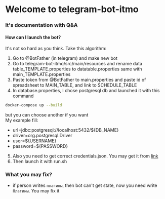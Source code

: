 # Welcome to telegram-bot-itmo

### It's documentation with Q&A

#### How can I launch the bot?

It's not so hard as you think. Take this algorithm:

1) Go to @BotFather (in telegram) and make new bot
2) Go to telegram-bot-itmo/src/main/resources and rename data
   table_TEMPLATE.properties to datatable.properties
   same with main_TEMPLATE.properties
3) Paste token from @BotFather to main.properties and paste id of spreadsheet to MAIN_TABLE, and link to SCHEDULE_TABLE
4) In database.properties, I chose postgresql db and launched it with this command 
```bash
docker-compose up --build
```
 but you can choose another if you want
   <br/>
   My example fill:

* url=jdbc:postgresql://localhost:5432/${DB_NAME}
* driver=org.postgresql.Driver
* user=${USERNAME}
* password=${PASSWORD}
5) Also you need to get correct credentials.json. You may get it from [link](https://developers.google.com/sheets/api/quickstart/java)
6) Then launch it with run.sh 

### What you may fix?

* if person writes `плагины`, then bot can't get state, now you need write `Плагины`. You may fix it